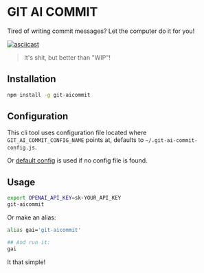 # GIT AI COMMIT

Tired of writing commit messages? Let the computer do it for you!

[![asciicast](demo.svg)](https://asciinema.org/a/fpL5Dkd74xO8yRTM15O49zOF9)

> It's shit, but better than "WIP"!

## Installation

```bash
npm install -g git-aicommit
```

## Configuration

This cli tool uses configuration file located where `GIT_AI_COMMIT_CONFIG_NAME` points at,
defaults to `~/.git-ai-commit-config.js`.

Or [default config](config.js) is used if no config file is found.

## Usage

```bash
export OPENAI_API_KEY=sk-YOUR_API_KEY
git-aicommit
```

Or make an alias:

```bash
alias gai='git-aicommit'

## And run it:
gai
```

It that simple!
    

